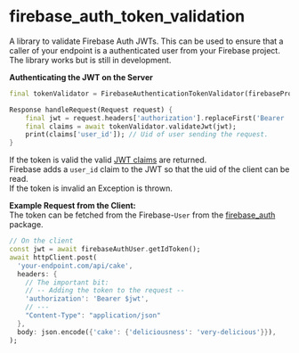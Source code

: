 # firebase_auth_token_validation
A library to validate Firebase Auth JWTs.
This can be used to ensure that a caller of your endpoint is a authenticated user from your Firebase project.   
The library works but is still in development.  

**Authenticating the JWT on the Server**
```dart
final tokenValidator = FirebaseAuthenticationTokenValidator(firebaseProjectId: projectId);

Response handleRequest(Request request) {
    final jwt = request.headers['authorization'].replaceFirst('Bearer ', '');
    final claims = await tokenValidator.validateJwt(jwt);
    print(claims['user_id']); // Uid of user sending the request.
}
```
If the token is valid the valid [JWT claims](https://auth0.com/docs/tokens/json-web-tokens/json-web-token-claims) are returned.  
Firebase adds a `user_id` claim to the JWT so that the uid of the client can be read.  
If the token is invalid an Exception is thrown.

**Example Request from the Client:**  
The token can be fetched from the Firebase-`User` from the [firebase_auth](https://pub.dev/packages/firebase_auth) package.
```dart
// On the client
const jwt = await firebaseAuthUser.getIdToken();
await httpClient.post(
  'your-endpoint.com/api/cake',
  headers: {
    // The important bit:
    // -- Adding the token to the request --
    'authorization': 'Bearer $jwt',
    // ---
    "Content-Type": "application/json"
  },
  body: json.encode({'cake': {'deliciousness': 'very-delicious'}}),
);
```
